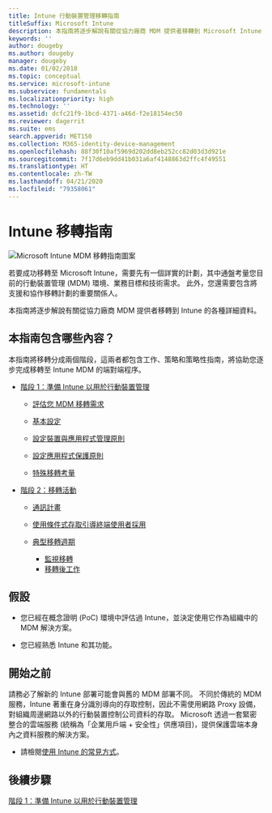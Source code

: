 ```yaml
---
title: Intune 行動裝置管理移轉指南
titleSuffix: Microsoft Intune
description: 本指南將逐步解說有關從協力廠商 MDM 提供者移轉到 Microsoft Intune 的各種詳細資料。
keywords: ''
author: dougeby
ms.author: dougeby
manager: dougeby
ms.date: 01/02/2018
ms.topic: conceptual
ms.service: microsoft-intune
ms.subservice: fundamentals
ms.localizationpriority: high
ms.technology: ''
ms.assetid: dcfc21f9-1bcd-4371-a46d-f2e18154ec50
ms.reviewer: dagerrit
ms.suite: ems
search.appverid: MET150
ms.collection: M365-identity-device-management
ms.openlocfilehash: 88f30f10af5969d202dd8eb252cc82d03d3d921e
ms.sourcegitcommit: 7f17d6eb9dd41b031a6af4148863d2ffc4f49551
ms.translationtype: HT
ms.contentlocale: zh-TW
ms.lasthandoff: 04/21/2020
ms.locfileid: "79358061"
---
```

# <a name="intune-migration-guide"></a>Intune 移轉指南

![Microsoft Intune MDM 移轉指南圖案](./media/migration-guide/MDM-migration-guide-art.PNG)

若要成功移轉至 Microsoft Intune，需要先有一個詳實的計劃，其中通盤考量您目前的行動裝置管理 (MDM) 環境、業務目標和技術需求。 此外，您還需要包含將支援和協作移轉計劃的重要關係人。

本指南將逐步解說有關從協力廠商 MDM 提供者移轉到 Intune 的各種詳細資料。

## <a name="whats-included-in-this-guide"></a>本指南包含哪些內容？

本指南將移轉分成兩個階段，這兩者都包含工作、策略和策略性指南，將協助您逐步完成移轉至 Intune MDM 的端對端程序。

- [階段 1：準備 Intune 以用於行動裝置管理](migration-guide-prepare.md)

  - [評估您 MDM 移轉需求](migration-guide-prepare.md#assess-mdm-requirements)

  - [基本設定](migration-guide-setup.md)

  - [設定裝置與應用程式管理原則](migration-guide-configure-policies.md)

  - [設定應用程式保護原則](../apps/app-protection-policies.md)

  - [特殊移轉考量](migration-guide-considerations.md)

- [階段 2：移轉活動](migration-guide-campaign.md)

  - [通訊計畫](migration-guide-communication-plan.md)

  - [使用條件式存取引導終端使用者採用](migration-guide-drive-adoption.md)

  - [典型移轉週期](migration-guide-cycle.md)
    - [監視移轉](migration-guide-cycle.md#monitoring-migration)
    - [移轉後工作](migration-guide-cycle.md#post-migration)

## <a name="assumptions"></a>假設

- 您已經在概念證明 (PoC) 環境中評估過 Intune，並決定使用它作為組織中的 MDM 解決方案。

- 您已經熟悉 Intune 和其功能。

## <a name="before-you-begin"></a>開始之前

請務必了解新的 Intune 部署可能會與舊的 MDM 部署不同。 不同於傳統的 MDM 服務，Intune 著重在身分識別導向的存取控制，因此不需使用網路 Proxy 設備，對組織周邊網路以外的行動裝置控制公司資料的存取。 Microsoft 透過一套緊密整合的雲端服務 (統稱為「企業用戶端 + 安全性」供應項目)，提供保護雲端本身內之資料服務的解決方案。

- 請檢閱[使用 Intune 的常見方式](common-scenarios.md)。

## <a name="next-steps"></a>後續步驟

[階段 1：準備 Intune 以用於行動裝置管理](migration-guide-prepare.md)

